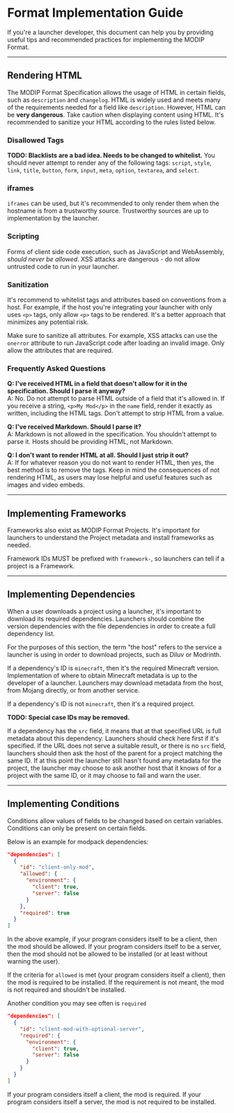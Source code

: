 # Format Implementation Guide

If you're a launcher developer, this document can help you by providing useful tips and recommended practices for implementing the MODIP Format.

---

## Rendering HTML

The MODIP Format Specification allows the usage of HTML in certain fields, such as `description` and `changelog`. HTML is widely used and meets many of the requirements needed for a field like `description`. However, HTML can be **very dangerous**. Take caution when displaying content using HTML. It's recommended to sanitize your HTML according to the rules listed below.

### Disallowed Tags

**TODO: Blacklists are a bad idea. Needs to be changed to whitelist.**
You should never attempt to render any of the following tags: `script`, `style`, `link`, `title`, `button`, `form`, `input`, `meta`, `option`, `textarea`, and `select`.

### iframes

`iframes` can be used, but it's recommended to only render them when the hostname is from a trustworthy source. Trustworthy sources are up to implementation by the launcher.

### Scripting

Forms of client side code execution, such as JavaScript and WebAssembly, _should never be allowed_. XSS attacks are dangerous - do not allow untrusted code to run in your launcher.

### Sanitization

It's recommend to whitelist tags and attributes based on conventions from a host. For example, if the host you're integrating your launcher with only uses `<p>` tags, only allow `<p>` tags to be rendered. It's a better approach that minimizes any potential risk.

Make sure to sanitize all attributes. For example, XSS attacks can use the `onerror` attribute to run JavaScript code after loading an invalid image. Only allow the attributes that are required.

### Frequently Asked Questions

**Q: I've received HTML in a field that doesn't allow for it in the specification. Should I parse it anyway?**  
A: No. Do not attempt to parse HTML outside of a field that it's allowed in. If you receive a string, `<p>My Mod</p>` in the `name` field, render it exactly as written, including the HTML tags. Don't attempt to strip HTML from a value.

**Q: I've received Markdown. Should I parse it?**  
A: Markdown is not allowed in the specification. You shouldn't attempt to parse it. Hosts should be providing HTML, not Markdown.

**Q: I don't want to render HTML at all. Should I just strip it out?**  
A: If for whatever reason you do not want to render HTML, then yes, the best method is to remove the tags. Keep in mind the consequences of not rendering HTML, as users may lose helpful and useful features such as images and video embeds.

---

## Implementing Frameworks

Frameworks also exist as MODIP Format Projects. It's important for launchers to understand the Project metadata and install frameworks as needed.

Framework IDs MUST be prefixed with `framework-`, so launchers can tell if a project is a Framework.

---

## Implementing Dependencies

When a user downloads a project using a launcher, it's important to download its required dependencies. Launchers should combine the version dependencies with the file dependencies in order to create a full dependency list.

For the purposes of this section, the term "the host" refers to the service a launcher is using in order to download projects, such as Diluv or Modrinth.

If a dependency's ID is `minecraft`, then it's the required Minecraft version. Implementation of where to obtain Minecraft metadata is up to the developer of a launcher. Launchers may download metadata from the host, from Mojang directly, or from another service.

If a dependency's ID is not `minecraft`, then it's a required project.

**TODO: Special case IDs may be removed.**

If a dependency has the `src` field, it means that at that specified URL is full metadata about this dependency. Launchers should check here first if it's specified. If the URL does not serve a suitable result, or there is no `src` field, launchers should then ask the host of the parent for a project matching the same ID. If at this point the launcher still hasn't found any metadata for the project, the launcher may choose to ask another host that it knows of for a project with the same ID, or it may choose to fail and warn the user.

---

## Implementing Conditions

Conditions allow values of fields to be changed based on certain variables. Conditions can only be present on certain fields.

Below is an example for modpack dependencies:

```json
"dependencies": [
  {
    "id": "client-only-mod",
    "allowed": {
      "environment": {
        "client": true,
        "server": false
      }
    },
    "required": true
  }
]
```

In the above example, if your program considers itself to be a client, then the mod should be allowed. If your program considers itself to be a server, then the mod should not be allowed to be installed (or at least without warning the user).

If the criteria for `allowed` is met (your program considers itself a client), then the mod is required to be installed. If the requirement is not meant, the mod is not required and shouldn't be installed.

Another condition you may see often is `required`
```json
"dependencies": [
  {
    "id": "client-mod-with-optional-server",
    "required": {
      "environment": {
        "client": true,
        "server": false
      }
    }
  }
]
```

If your program considers itself a client, the mod is required. If your program considers itself a server, the mod is not required to be installed.